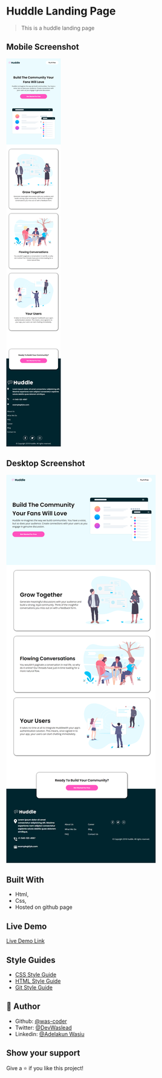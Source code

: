 # Huddle Landing Page

> This is a huddle landing page

## Mobile Screenshot

![Mobile Design](./images/mobile.png)

## Desktop Screenshot

![Desktop Design](./images/desktop.png)

## Built With

- Html,
- Css,
- Hosted on github page

## Live Demo

[Live Demo Link](https://was-coder.github.io/huddle/)

## Style Guides

- [CSS Style Guide](http://udacity.github.io/frontend-nanodegree-styleguide/css.html)
- [HTML Style Guide](http://udacity.github.io/frontend-nanodegree-styleguide/index.html)
- [Git Style Guide](https://udacity.github.io/git-styleguide/)

## 👤 Author

- Github: [@was-coder](https://github.com/was-coder)
- Twitter: [@DevWaslead](https://twitter.com/DevWaslead)
- Linkedin: [@Adelakun Wasiu](https://www.linkedin.com/in/wasiu-adelakun-1a2a5b1a6/)

## Show your support

Give a ⭐️ if you like this project!
